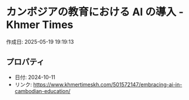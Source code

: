 # カンボジアの教育における AI の導入 - Khmer Times

作成日: 2025-05-19 19:19:13

## プロパティ

- 日付: 2024-10-11
- リンク: https://www.khmertimeskh.com/501572147/embracing-ai-in-cambodian-education/

